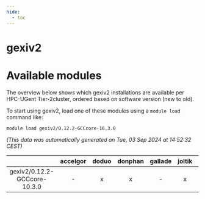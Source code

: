 ```yaml
---
hide:
  - toc
---
```


gexiv2
======

# Available modules


The overview below shows which gexiv2 installations are available per HPC-UGent Tier-2cluster, ordered based on software version (new to old).

To start using gexiv2, load one of these modules using a `module load` command like:

```shell
module load gexiv2/0.12.2-GCCcore-10.3.0
```

*(This data was automatically generated on Tue, 03 Sep 2024 at 14:52:32 CEST)*  

| |accelgor|doduo|donphan|gallade|joltik|shinx|skitty|
| :---: | :---: | :---: | :---: | :---: | :---: | :---: | :---: |
|gexiv2/0.12.2-GCCcore-10.3.0|-|x|x|-|x|-|x|
